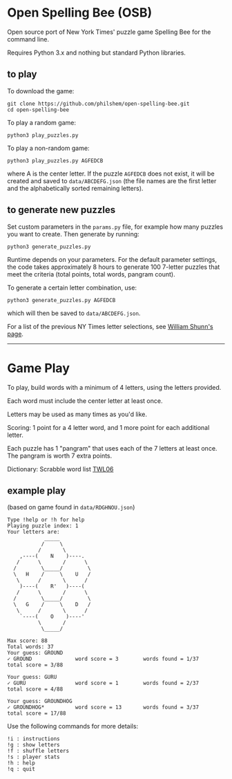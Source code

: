 # Open Spelling Bee (OSB)

Open source port of New York Times' puzzle game Spelling Bee for the command line.

Requires Python 3.x and nothing but standard Python libraries.

## to play

To download the game:

    git clone https://github.com/philshem/open-spelling-bee.git
    cd open-spelling-bee

To play a random game:

    python3 play_puzzles.py

To play a non-random game:

    python3 play_puzzles.py AGFEDCB

where A is the center letter. If the puzzle `AGFEDCB` does not exist, it will be created and saved to `data/ABCDEFG.json` (the file names are the first letter and the alphabetically sorted remaining letters).

## to generate new puzzles

Set custom parameters in the `params.py` file, for example how many puzzles you want to create. Then generate by running:

    python3 generate_puzzles.py

Runtime depends on your parameters. For the default parameter settings, the code takes approximately 8 hours to generate 100 7-letter puzzles that meet the criteria (total points, total words, pangram count).

To generate a certain letter combination, use:

    python3 generate_puzzles.py AGFEDCB

which will then be saved to `data/ABCDEFG.json`.

For a list of the previous NY Times letter selections, see [William Shunn's page](https://www.shunn.net/bee/?past=1).

---

# Game Play
To play, build words with a minimum of 4 letters, using the letters provided.

Each word must include the center letter at least once.

Letters may be used as many times as you'd like.

Scoring: 1 point for a 4 letter word, and 1 more point for each additional letter.

Each puzzle has 1 "pangram" that uses each of the 7 letters at least once. The pangram is worth 7 extra points.

Dictionary: Scrabble word list [TWL06](https://www.wordgamedictionary.com/twl06/)


## example play

(based on game found in `data/RDGHNOU.json`)

```
Type !help or !h for help
Playing puzzle index: 1
Your letters are: 
            _____
           /     \
          /       \
    ,----(    N    )----.
   /      \       /      \
  /        \_____/        \
  \   H    /     \    U   /
   \      /       \      /
    )----(    R'   )----(
   /      \       /      \
  /        \_____/        \
  \   G    /     \    D   /
   \      /       \      /
    `----(    O    )----'
          \       /
           \_____/

Max score: 88
Total words: 37
Your guess: GROUND
✓ GROUND              word score = 3        words found = 1/37    total score = 3/88    

Your guess: GURU     
✓ GURU                word score = 1        words found = 2/37    total score = 4/88    

Your guess: GROUNDHOG
✓ GROUNDHOG*          word score = 13       words found = 3/37    total score = 17/88   
```

Use the following commands for more details:
```
!i : instructions
!g : show letters
!f : shuffle letters
!s : player stats
!h : help
!q : quit
```